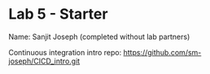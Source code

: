 # Lab 5 - Starter

Name: Sanjit Joseph (completed without lab partners)

Continuous integration intro repo: https://github.com/sm-joseph/CICD_intro.git